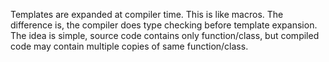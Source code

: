 Templates are expanded at compiler time. This is like macros. The difference is, the compiler does type checking before template expansion. The idea is simple, source code contains only function/class, but compiled code may contain multiple copies of same function/class. 
